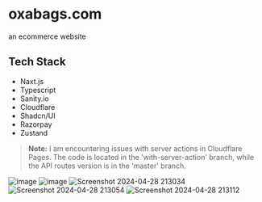 # oxabags.com

an ecommerce website

## Tech Stack
- Naxt.js
- Typescript
- Sanity.io
- Cloudflare
- Shadcn/UI
- Razorpay
- Zustand

> **Note:** I am encountering issues with server actions in Cloudflare Pages. The code is located in the 'with-server-action' branch, while the API routes version is in the 'master' branch.

![image](https://github.com/user-attachments/assets/1cca385a-d409-4a6a-82ce-f408b5114299)
![image](https://github.com/user-attachments/assets/bd62f80c-8002-4556-9261-2005575a5d05)
![Screenshot 2024-04-28 213034](https://github.com/AmanVarshney01/oxabags/assets/45312299/ea85b9c5-4f12-4a92-a126-22c8f0c3da45)
![Screenshot 2024-04-28 213054](https://github.com/AmanVarshney01/oxabags/assets/45312299/6289e16f-9baf-469f-be17-1f8ab176709e)
![Screenshot 2024-04-28 213112](https://github.com/AmanVarshney01/oxabags/assets/45312299/0b054ae0-a170-4bb2-bd29-d493027c8f54)

